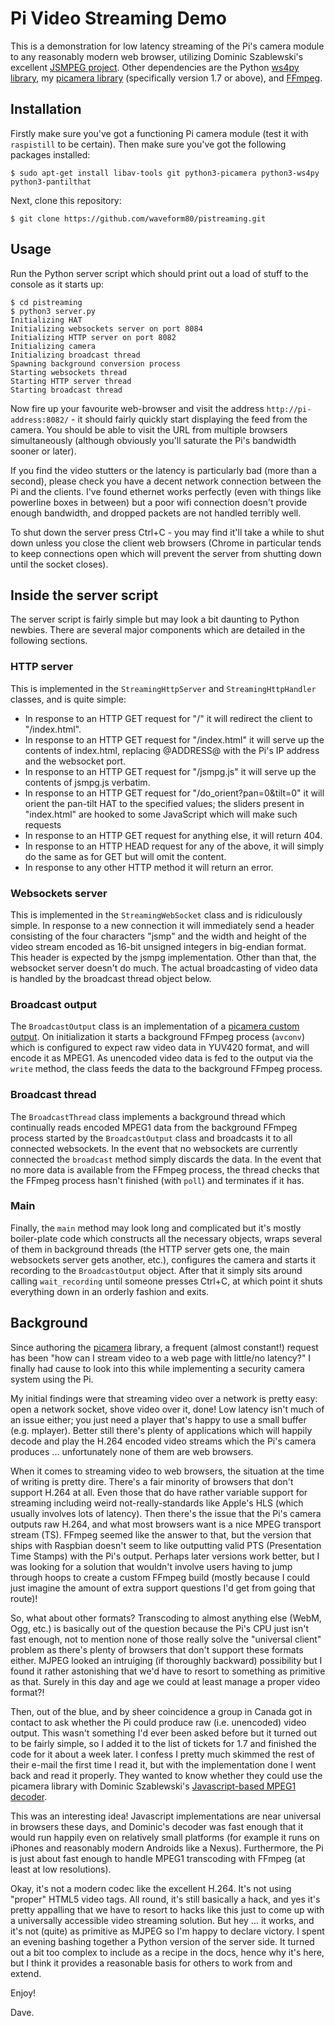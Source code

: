 # Pi Video Streaming Demo

This is a demonstration for low latency streaming of the Pi's camera module to
any reasonably modern web browser, utilizing Dominic Szablewski's excellent
[JSMPEG project](https://github.com/phoboslab/jsmpeg). Other dependencies are
the Python [ws4py library](http://ws4py.readthedocs.org/), my [picamera
library](http://picamera.readthedocs.org/) (specifically version 1.7 or above),
and [FFmpeg](http://ffmpeg.org).


## Installation

Firstly make sure you've got a functioning Pi camera module (test it with
`raspistill` to be certain). Then make sure you've got the following packages
installed:

    $ sudo apt-get install libav-tools git python3-picamera python3-ws4py python3-pantilthat

Next, clone this repository:

    $ git clone https://github.com/waveform80/pistreaming.git


## Usage

Run the Python server script which should print out a load of stuff
to the console as it starts up:

    $ cd pistreaming
    $ python3 server.py
    Initializing HAT
    Initializing websockets server on port 8084
    Initializing HTTP server on port 8082
    Initializing camera
    Initializing broadcast thread
    Spawning background conversion process
    Starting websockets thread
    Starting HTTP server thread
    Starting broadcast thread

Now fire up your favourite web-browser and visit the address
`http://pi-address:8082/` - it should fairly quickly start displaying the feed
from the camera. You should be able to visit the URL from multiple browsers
simultaneously (although obviously you'll saturate the Pi's bandwidth sooner or
later).

If you find the video stutters or the latency is particularly bad (more than a
second), please check you have a decent network connection between the Pi and
the clients. I've found ethernet works perfectly (even with things like
powerline boxes in between) but a poor wifi connection doesn't provide enough
bandwidth, and dropped packets are not handled terribly well.

To shut down the server press Ctrl+C - you may find it'll take a while
to shut down unless you close the client web browsers (Chrome in particular
tends to keep connections open which will prevent the server from shutting down
until the socket closes).


## Inside the server script

The server script is fairly simple but may look a bit daunting to Python
newbies. There are several major components which are detailed in the following
sections.


### HTTP server

This is implemented in the `StreamingHttpServer` and `StreamingHttpHandler`
classes, and is quite simple:

* In response to an HTTP GET request for "/" it will redirect the client to
  "/index.html".
* In response to an HTTP GET request for "/index.html" it will serve up the
  contents of index.html, replacing @ADDRESS@ with the Pi's IP address and
  the websocket port.
* In response to an HTTP GET request for "/jsmpg.js" it will serve up the
  contents of jsmpg.js verbatim.
* In response to an HTTP GET request for "/do_orient?pan=0&tilt=0" it will
  orient the pan-tilt HAT to the specified values; the sliders present in
  "index.html" are hooked to some JavaScript which will make such requests
* In response to an HTTP GET request for anything else, it will return 404.
* In response to an HTTP HEAD request for any of the above, it will simply
  do the same as for GET but will omit the content.
* In response to any other HTTP method it will return an error.


### Websockets server

This is implemented in the `StreamingWebSocket` class and is ridiculously
simple. In response to a new connection it will immediately send a header
consisting of the four characters "jsmp" and the width and height of the video
stream encoded as 16-bit unsigned integers in big-endian format. This header is
expected by the jsmpg implementation. Other than that, the websocket server
doesn't do much. The actual broadcasting of video data is handled by the
broadcast thread object below.


### Broadcast output

The `BroadcastOutput` class is an implementation of a [picamera custom
output](http://picamera.readthedocs.org/en/latest/recipes2.html#custom-outputs).
On initialization it starts a background FFmpeg process (`avconv`) which is
configured to expect raw video data in YUV420 format, and will encode it as
MPEG1. As unencoded video data is fed to the output via the `write` method, the
class feeds the data to the background FFmpeg process.


### Broadcast thread

The `BroadcastThread` class implements a background thread which continually
reads encoded MPEG1 data from the background FFmpeg process started by the
`BroadcastOutput` class and broadcasts it to all connected websockets. In the
event that no websockets are currently connected the `broadcast` method simply
discards the data. In the event that no more data is available from the FFmpeg
process, the thread checks that the FFmpeg process hasn't finished (with
`poll`) and terminates if it has.


### Main

Finally, the `main` method may look long and complicated but it's mostly
boiler-plate code which constructs all the necessary objects, wraps several of
them in background threads (the HTTP server gets one, the main websockets
server gets another, etc.), configures the camera and starts it recording to
the `BroadcastOutput` object. After that it simply sits around calling
`wait_recording` until someone presses Ctrl+C, at which point it shuts
everything down in an orderly fashion and exits.


## Background

Since authoring the [picamera](http://picamera.readthedocs.org/) library, a
frequent (almost constant!) request has been "how can I stream video to a web
page with little/no latency?" I finally had cause to look into this while
implementing a security camera system using the Pi.

My initial findings were that streaming video over a network is pretty easy:
open a network socket, shove video over it, done! Low latency isn't much of an
issue either; you just need a player that's happy to use a small buffer (e.g.
mplayer). Better still there's plenty of applications which will happily decode
and play the H.264 encoded video streams which the Pi's camera produces ...
unfortunately none of them are web browsers.

When it comes to streaming video to web browsers, the situation at the time of
writing is pretty dire. There's a fair minority of browsers that don't support
H.264 at all. Even those that do have rather variable support for streaming
including weird not-really-standards like Apple's HLS (which usually involves
lots of latency). Then there's the issue that the Pi's camera outputs raw
H.264, and what most browsers want is a nice MPEG transport stream (TS). FFmpeg
seemed like the answer to that, but the version that ships with Raspbian
doesn't seem to like outputting valid PTS (Presentation Time Stamps) with the
Pi's output. Perhaps later versions work better, but I was looking for a
solution that wouldn't involve users having to jump through hoops to create a
custom FFmpeg build (mostly because I could just imagine the amount of extra
support questions I'd get from going that route)!

So, what about other formats? Transcoding to almost anything else (WebM, Ogg,
etc.) is basically out of the question because the Pi's CPU just isn't fast
enough, not to mention none of those really solve the "universal client"
problem as there's plenty of browsers that don't support these formats either.
MJPEG looked an intruiging (if thoroughly backward) possibility but I found it
rather astonishing that we'd have to resort to something as primitive as that.
Surely in this day and age we could at least manage a proper video format?!

Then, out of the blue, and by sheer coincidence a group in Canada got in
contact to ask whether the Pi could produce raw (i.e. unencoded) video output.
This wasn't something I'd ever been asked before but it turned out to be
fairly simple, so I added it to the list of tickets for 1.7 and finished the
code for it about a week later. I confess I pretty much skimmed the rest of
their e-mail the first time I read it, but with the implementation done I went
back and read it properly. They wanted to know whether they could use the
picamera library with Dominic Szablewski's [Javascript-based MPEG1
decoder](http://phoboslab.org/log/2013/09/html5-live-video-streaming-via-websockets).

This was an interesting idea! Javascript implementations are near universal in
browsers these days, and Dominic's decoder was fast enough that it would run
happily even on relatively small platforms (for example it runs on iPhones and
reasonably modern Androids like a Nexus). Furthermore, the Pi is just about
fast enough to handle MPEG1 transcoding with FFmpeg (at least at low
resolutions).

Okay, it's not a modern codec like the excellent H.264. It's not using "proper"
HTML5 video tags. All round, it's still basically a hack, and yes it's pretty
appalling that we have to resort to hacks like this just to come up with a
universally accessible video streaming solution. But hey ... it works, and it's
not (quite) as primitive as MJPEG so I'm happy to declare victory. I spent an
evening bashing together a Python version of the server side. It turned out a
bit too complex to include as a recipe in the docs, hence why it's here, but I
think it provides a reasonable basis for others to work from and extend.

Enjoy!

Dave.

